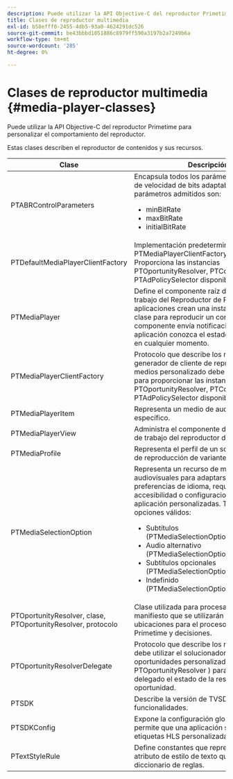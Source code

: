 ```yaml
---
description: Puede utilizar la API Objective-C del reproductor Primetime para personalizar el comportamiento del reproductor.
title: Clases de reproductor multimedia
exl-id: b58efff0-2455-4db5-93a0-4624291dc526
source-git-commit: be43bbbd1051886c8979ff590a3197b2a7249b6a
workflow-type: tm+mt
source-wordcount: '285'
ht-degree: 0%

---
```


# Clases de reproductor multimedia {#media-player-classes}

Puede utilizar la API Objective-C del reproductor Primetime para personalizar el comportamiento del reproductor.

Estas clases describen el reproductor de contenidos y sus recursos.

| Clase | Descripción |
|---|---|
| PTABRControlParameters | Encapsula todos los parámetros de control de velocidad de bits adaptable. Los parámetros admitidos son:<ul><li>minBitRate</li><li>maxBitRate</li><li>initialBitRate</li></ul> |
| PTDefaultMediaPlayerClientFactory | Implementación predeterminada de PTMediaPlayerClientFactory en TVSDK. Proporciona las instancias PTOportunityResolver, PTContentResolver y PTAdPolicySelector disponibles. |
| PTMediaPlayer | Define el componente raíz del marco de trabajo del Reproductor de Primetime. Las aplicaciones crean una instancia de esta clase para reproducir un contenido. Este componente envía notificaciones para que la aplicación conozca el estado del reproductor en cualquier momento. |
| PTMediaPlayerClientFactory | Protocolo que describe los métodos que un generador de cliente de reproductor de medios personalizado debe implementar para proporcionar las instancias de PTOportunityResolver, PTContentResolver y PTAdPolicySelector disponibles. |
| PTMediaPlayerItem | Representa un medio de audio y vídeo específico. |
| PTMediaPlayerView | Administra el componente de vista del marco de trabajo del reproductor de Primetime. |
| PTMediaProfile | Representa el perfil de un solo flujo en la lista de reproducción de variante. |
| PTMediaSelectionOption | Representa un recurso de medios audiovisuales para adaptarse a diferentes preferencias de idioma, requisitos de accesibilidad o configuraciones de aplicación personalizadas. Tipos de opciones válidos:<ul><li>Subtítulos (PTMediaSelectionOptionTypeSubtitle)</li><li>Audio alternativo (PTMediaSelectionOptionTypeAudio)</li><li>Subtítulos opcionales (PTMediaSelectionOptionTypeCC)</li><li>Indefinido (PTMediaSelectionOptionTypeUndefined)</li></ul> |
| PTOportunityResolver, clase, PTOportunityResolver, protocolo | Clase utilizada para procesar señales en manifiesto que se utilizarán como ubicaciones para el proceso de Adobe Primetime y decisiones. |
| PTOportunityResolverDelegate | Protocolo que describe los métodos que debe utilizar el solucionador de oportunidades personalizado ( PTOportunityResolver ) para comunicar al delegado el estado de la resolución de la oportunidad. |
| PTSDK | Describe la versión de TVSDK y sus funcionalidades. |
| PTSDKConfig | Expone la configuración global de TVSDK y permite que una aplicación se suscriba a etiquetas HLS personalizadas. |
| PTextStyleRule | Define constantes que representan claves de atributo de estilo de texto que forman el diccionario de reglas. |
